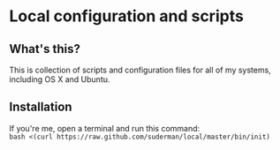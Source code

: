 Local configuration and scripts
===============================

What's this?
------------

This is collection of scripts and configuration files for all of my
systems, including OS X and Ubuntu. 

Installation
------------

If you're me, open a terminal and run this command:  
`bash <(curl https://raw.github.com/suderman/local/master/bin/init)`  

